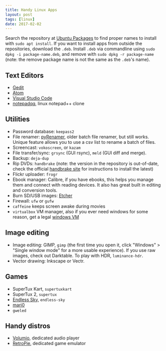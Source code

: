```yaml
---
title: Handy Linux Apps
layout: post
tags: [linux]
date: 2017-02-02
---
```


Search the repository at [Ubuntu Packages](http://packages.ubuntu.com/) to find proper names to install with `sudo apt install`.
If you want to install apps from outside the repositories, download the `.deb`. 
Install `.deb` via commandline using `sudo dpkg -i package-name.deb`, and remove with `sudo dpkg -r package-name` (note: the remove package name is not the same as the `.deb`'s name).

## Text Editors

- [Gedit](https://evanwill.github.io/_drafts/notes/gedit-editor.html) 
- [Atom](https://atom.io/)
- [Visual Studio Code](https://code.visualstudio.com/)
- [notepadqq](http://notepadqq.altervista.org/wp/), linux notepad++ clone

## Utilities

- Password database: `keepass2`
- File renamer: [pyRenamer](https://launchpad.net/pyrenamer), older batch file renamer, but still works. Unique feature allows you to use a csv list to rename a batch of files. 
- Screencast: `vokoscreen`, or `kazam`
- File transfer/sync: `grsync` (GUI rsync), `meld` (GUI diff and merge).
- Backup: `deja-dup`
- Rip DVDs: `handbrake` (note: the version in the repository is out-of-date, check the official [handbrake site](https://handbrake.fr/) for instructions to install the latest)
- Flickr uploader: `frogr`
- Ebook manager: Calibre, if you have ebooks, this helps you manage them and connect with reading devices. It also has great built in editing and conversion tools.
- Burn SD/USB images: [Etcher](https://etcher.io/)
- Firewall: `ufw` or `gufw`
- `caffeine` keeps screen awake during movies
- `virtualbox` VM manager, also if you ever need windows for some reason, get a legal [windows VM](https://developer.microsoft.com/en-us/microsoft-edge/tools/vms/)

## Image editing

- Image editing: GIMP, `gimp` (the first time you open it, click "Windows" > "Single window mode" for a more usable experience). If you use raw images, check out Darktable. To play with HDR, `luminance-hdr`.
- Vector drawing: Inkscape or Vectr.

## Games

- SuperTux Kart, `supertuxkart`
- SuperTux 2, `supertux`
- [Endless Sky](https://endless-sky.github.io/), `endless-sky`
- [mari0](http://stabyourself.net/mari0/#download)
- `gweled`

## Handy distros

- [Volumio](https://volumio.org/), dedicated audio player
- [RetroPie](https://evanwill.github.io/_drafts/notes/retropie.html), dedicated game emulator
